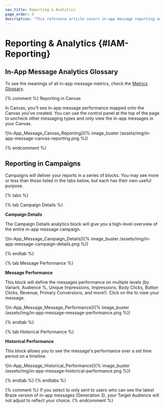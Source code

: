```yaml
---
nav_title: Reporting & Analytics
page_order: 4
description: "This reference article covers in-app message reporting and analytics."
---
```


# Reporting & Analytics {#IAM-Reporting}

## In-App Message Analytics Glossary

To see the meanings of all in-app message metrics, check the [Metrics Glossary][1].

{% comment %}
Reporting in Canvas

In Canvas, you'll see in-app message performance mapped onto the Canvas you've created. You can use the control panel at the top of the page to uncheck other messaging types and only view the in-app messages in your Canvas.

![In-App_Message_Canvas_Reporting]({% image_buster /assets/img/in-app-message-canvas-reporting.png %})

{% endcomment %}

## Reporting in Campaigns

Campaigns will deliver your reports in a series of blocks. You may see more or less than those listed in the tabs below, but each has their own useful purpose.

{% tabs %}

{% tab Campaign Details %}

__Campaign Details__

The Campaign Details analytics block will give you a high-level overview of the entire in-app message campaign.

![In-App_Message_Campaign_Details]({% image_buster /assets/img/in-app-message-campaign-details.png %})

{% endtab %}

{% tab Message Performance %}

__Message Performance__

This block will define the messages performance on multiple levels (by Variant, Audience %, Unique Impressions, Impressions, Body Clicks, Button Clicks, Revenue, Primary Conversions, and more!). Click on the <i class="fa fa-eye preview-icon"></i> to view your message.

![In-App_Message_Message_Performance]({% image_buster /assets/img/in-app-message-message-performance.png %})

{% endtab %}

{% tab Historical Performance %}

__Historical Performance__

This block allows you to see the message's performance over a set time period on a timeline.

![In-App_Message_Historical_Performance]({% image_buster /assets/img/in-app-message-historical-performance.png %})

{% endtab %}
{% endtabs %}

{% comment %}
If you select to only sent to users who can see the latest Braze version of in-app messages (Generation 3), your Target Audience will not adjust to reflect your choice.
{% endcomment %}

[1]: {{site.baseurl}}/user_guide/data_and_analytics/report_metrics/

